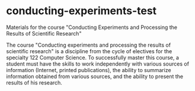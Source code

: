 # conducting-experiments-test

Materials for the course "Conducting Experiments and Processing the Results of Scientific Research"

The course "Conducting experiments and processing the results of scientific research" is a discipline from the cycle of electives for the specialty 122 Computer Science. To successfully master this course, a student must have the skills to work independently with various sources of information (Internet, printed publications), the ability to summarize information obtained from various sources, and the ability to present the results of his research.
